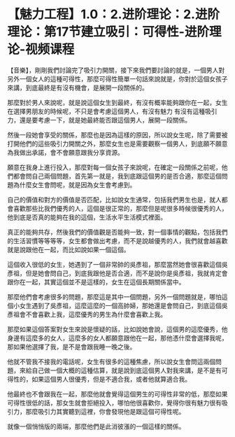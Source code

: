 # 【魅力工程】1.0：2.进阶理论：2.进阶理论：第17节建立吸引：可得性-进阶理论-视频课程

【音樂】，剛剛我們討論完了吸引力開關，接下來我們要討論的就是，一個男人對另外一個女人的這種可得性，那麼可得性簡單一句話來說就是，你對於這個女孩子來講，到底最終是有沒有機會，是展開一段關係的。

那麼對於男人來說呢，就是說這個女生到最終，有沒有概率能夠跟你在一起，女生在選擇男朋友的時候呢，不只是會考慮這個男人，有沒有魅力 有沒有這種吸引力，還是要考慮一下，就是她最終能否跟這個男人，展開一段關係。

然後一段她會享受的關係，那麼也是因為這樣的原因，所以說女生呢，除了需要被打開他們的這些吸引力開關之外，那麼女生也是需要觀察一個男人，到底願不願意為我做出承諾，會不會願意跟我分享資源。

願意在我身上進行投入，那麼對每一個女孩子來說呢，在確定一段關係之前呢，他們都會問自己兩個問題，首先第一就是，我到底跟這個男的是否合適，那麼這個問題為什麼女生會問呢，就是因為女生會考慮到。

自己的價值和對方的價值是否匹配，比如說女生通常，包括我們男生也是，就人都會喜歡那些比我們優秀的人，這個是很正常的，那麼但是呢很多時候很優秀的人，他到底是否真的能夠在我的這個，生活水平生活模式裡面。

真正的能夠共存，然後我們的價值觀是否能夠一致，對一個事情的觀點，包括我們的生活習慣等等等等，女生都會做出考慮，而不是說越優秀的人，我們就會越喜歡就是說跟他在一起，而比如說如果一個這個。

這個收入很低的女生，她遇到了一個非常帥的吳彥祖，那麼當然她會很喜歡這個吳彥祖，但是她會問自己，到底我跟他是否合適，而不是說你是吳彥祖，我就肯定會跟你在一起，其實這個並不是這樣的，女生在這個長期關係當中。

那麼他們會考慮很多的問題，那麼這是其中一個問題，另外一個問題就是，哪怕這個小女生遇到了吳彥祖，這麼這麼的一個高帥婦，那她還是會問自己，到底這個吳彥祖會不會喜歡上我，這麼優秀的男生為什麼會喜歡上我。

那麼如果這個答案對女生來說是懷疑的話，比如說她會說，這個男的這麼優秀，他身邊有這麼多的女人，這麼多的女人都願意跟他在一起，那他憑什麼會選擇我呢，那如果他選擇了我，是不是會跟我睡一晚之後。

他就不管我不接我的電話呢，女生有很多的這種焦慮，所以說女生會問這兩個問題，來給自己做一個大概的這種估算，就是說到底這個男人對我來講，是不是有可得性的，如果這個男人很優秀，但是不適合我，或者他就算適合我。

他最終也不會跟我在一起，那麼他就會覺得這個男生的可得性非常的低，那麼如果可得性很低的話，那女生就會拒絕投入，哪怕他很喜歡你，覺得你很有魅力很有吸引力，那麼吸引力其實聽到這裡，你會發現他是跟這個可得性呢。

就像一個悄悄版的兩端，那麼他們是此消彼漲的一個這樣的關係。
